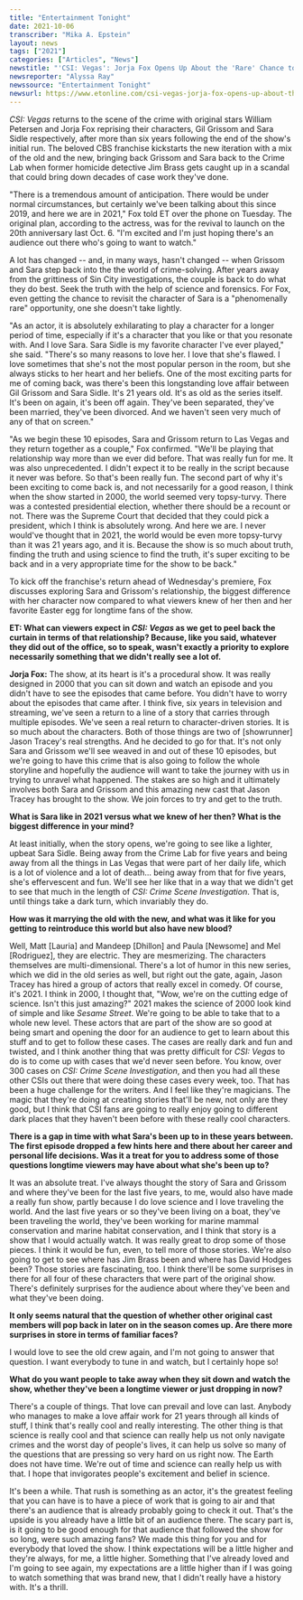```yaml
---
title: "Entertainment Tonight"
date: 2021-10-06
transcriber: "Mika A. Epstein"
layout: news
tags: ["2021"]
categories: ["Articles", "News"]
newstitle: "'CSI: Vegas': Jorja Fox Opens Up About the 'Rare' Chance to Revisit Sara Sidle (Exclusive)"
newsreporter: "Alyssa Ray"
newssource: "Entertainment Tonight"
newsurl: https://www.etonline.com/csi-vegas-jorja-fox-opens-up-about-the-rare-chance-to-revisit-sara-sidle-exclusive-173303
---
```


_CSI: Vegas_ returns to the scene of the crime with original stars William Petersen and Jorja Fox reprising their characters, Gil Grissom and Sara Sidle respectively, after more than six years following the end of the show's initial run. The beloved CBS franchise kickstarts the new iteration with a mix of the old and the new, bringing back Grissom and Sara back to the Crime Lab when former homicide detective Jim Brass gets caught up in a scandal that could bring down decades of case work they've done.

"There is a tremendous amount of anticipation. There would be under normal circumstances, but certainly we've been talking about this since 2019, and here we are in 2021," Fox told ET over the phone on Tuesday. The original plan, according to the actress, was for the revival to launch on the 20th anniversary last Oct. 6. "I'm excited and I'm just hoping there's an audience out there who's going to want to watch."

A lot has changed -- and, in many ways, hasn't changed -- when Grissom and Sara step back into the the world of crime-solving. After years away from the grittiness of Sin City investigations, the couple is back to do what they do best. Seek the truth with the help of science and forensics. For Fox, even getting the chance to revisit the character of Sara is a "phenomenally rare" opportunity, one she doesn't take lightly.

"As an actor, it is absolutely exhilarating to play a character for a longer period of time, especially if it's a character that you like or that you resonate with. And I love Sara. Sara Sidle is my favorite character I've ever played," she said. "There's so many reasons to love her. I love that she's flawed. I love sometimes that she's not the most popular person in the room, but she always sticks to her heart and her beliefs. One of the most exciting parts for me of coming back, was there's been this longstanding love affair between Gil Grissom and Sara Sidle. It's 21 years old. It's as old as the series itself. It's been on again, it's been off again. They've been separated, they've been married, they've been divorced. And we haven't seen very much of any of that on screen."

"As we begin these 10 episodes, Sara and Grissom return to Las Vegas and they return together as a couple," Fox confirmed. "We'll be playing that relationship way more than we ever did before. That was really fun for me. It was also unprecedented. I didn't expect it to be really in the script because it never was before. So that's been really fun. The second part of why it's been exciting to come back is, and not necessarily for a good reason, I think when the show started in 2000, the world seemed very topsy-turvy. There was a contested presidential election, whether there should be a recount or not. There was the Supreme Court that decided that they could pick a president, which I think is absolutely wrong. And here we are. I never would've thought that in 2021, the world would be even more topsy-turvy than it was 21 years ago, and it is. Because the show is so much about truth, finding the truth and using science to find the truth, it's super exciting to be back and in a very appropriate time for the show to be back."

To kick off the franchise's return ahead of Wednesday's premiere, Fox discusses exploring Sara and Grissom's relationship, the biggest difference with her character now compared to what viewers knew of her then and her favorite Easter egg for longtime fans of the show.

**ET: What can viewers expect in _CSI: Vegas_ as we get to peel back the curtain in terms of that relationship? Because, like you said, whatever they did out of the office, so to speak, wasn't exactly a priority to explore necessarily something that we didn't really see a lot of.**

**Jorja Fox:** The show, at its heart is it's a procedural show. It was really designed in 2000 that you can sit down and watch an episode and you didn't have to see the episodes that came before. You didn't have to worry about the episodes that came after. I think five, six years in television and streaming, we've seen a return to a line of a story that carries through multiple episodes. We've seen a real return to character-driven stories. It is so much about the characters. Both of those things are two of [showrunner] Jason Tracey's real strengths. And he decided to go for that. It's not only Sara and Grissom we'll see weaved in and out of these 10 episodes, but we're going to have this crime that is also going to follow the whole storyline and hopefully the audience will want to take the journey with us in trying to unravel what happened. The stakes are so high and it ultimately involves both Sara and Grissom and this amazing new cast that Jason Tracey has brought to the show. We join forces to try and get to the truth.

**What is Sara like in 2021 versus what we knew of her then? What is the biggest difference in your mind?**

At least initially, when the story opens, we're going to see like a lighter, upbeat Sara Sidle. Being away from the Crime Lab for five years and being away from all the things in Las Vegas that were part of her daily life, which is a lot of violence and a lot of death... being away from that for five years, she's effervescent and fun. We'll see her like that in a way that we didn't get to see that much in the length of _CSI: Crime Scene Investigation_. That is, until things take a dark turn, which invariably they do.

**How was it marrying the old with the new, and what was it like for you getting to reintroduce this world but also have new blood?**

Well, Matt [Lauria] and Mandeep [Dhillon] and Paula [Newsome] and Mel [Rodriguez], they are electric. They are mesmerizing. The characters themselves are multi-dimensional. There's a lot of humor in this new series, which we did in the old series as well, but right out the gate, again, Jason Tracey has hired a group of actors that really excel in comedy. Of course, it's 2021. I think in 2000, I thought that, "Wow, we're on the cutting edge of science. Isn't this just amazing?" 2021 makes the science of 2000 look kind of simple and like _Sesame Street_. We're going to be able to take that to a whole new level. These actors that are part of the show are so good at being smart and opening the door for an audience to get to learn about this stuff and to get to follow these cases. The cases are really dark and fun and twisted, and I think another thing that was pretty difficult for _CSI: Vegas_ to do is to come up with cases that we'd never seen before. You know, over 300 cases on _CSI: Crime Scene Investigation_, and then you had all these other CSIs out there that were doing these cases every week, too. That has been a huge challenge for the writers. And I feel like they're magicians. The magic that they're doing at creating stories that'll be new, not only are they good, but I think that CSI fans are going to really enjoy going to different dark places that they haven't been before with these really cool characters.

**There is a gap in time with what Sara's been up to in these years between. The first episode dropped a few hints here and there about her career and personal life decisions. Was it a treat for you to address some of those questions longtime viewers may have about what she's been up to?**

It was an absolute treat. I've always thought the story of Sara and Grissom and where they've been for the last five years, to me, would also have made a really fun show, partly because I do love science and I love traveling the world. And the last five years or so they've been living on a boat, they've been traveling the world, they've been working for marine mammal conservation and marine habitat conservation, and I think that story is a show that I would actually watch. It was really great to drop some of those pieces. I think it would be fun, even, to tell more of those stories. We're also going to get to see where has Jim Brass been and where has David Hodges been? Those stories are fascinating, too. I think there'll be some surprises in there for all four of these characters that were part of the original show. There's definitely surprises for the audience about where they've been and what they've been doing.

**It only seems natural that the question of whether other original cast members will pop back in later on in the season comes up. Are there more surprises in store in terms of familiar faces?**

I would love to see the old crew again, and I'm not going to answer that question. I want everybody to tune in and watch, but I certainly hope so!

**What do you want people to take away when they sit down and watch the show, whether they've been a longtime viewer or just dropping in now?**

There's a couple of things. That love can prevail and love can last. Anybody who manages to make a love affair work for 21 years through all kinds of stuff, I think that's really cool and really interesting. The other thing is that science is really cool and that science can really help us not only navigate crimes and the worst day of people's lives, it can help us solve so many of the questions that are pressing so very hard on us right now. The Earth does not have time. We're out of time and science can really help us with that. I hope that invigorates people's excitement and belief in science.

It's been a while. That rush is something as an actor, it's the greatest feeling that you can have is to have a piece of work that is going to air and that there's an audience that is already probably going to check it out. That's the upside is you already have a little bit of an audience there. The scary part is, is it going to be good enough for that audience that followed the show for so long, were such amazing fans? We made this thing for you and for everybody that loved the show. I think expectations will be a little higher and they're always, for me, a little higher. Something that I've already loved and I'm going to see again, my expectations are a little higher than if I was going to watch something that was brand new, that I didn't really have a history with. It's a thrill.
